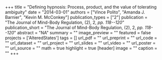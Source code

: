 +++
title = "Defining hypnosis: Process, product, and the value of tolerating ambiguity"
date = "2014-03-01"
authors = ["Vince Polito", "Amanda J. Barnier", "Kevin M. McConkey"]
publication_types = ["2"]
publication = "The Journal of Mind-Body Regulation, (2), 2, _pp. 118--120_"
publication_short = "The Journal of Mind-Body Regulation, (2), 2, _pp. 118--120_"
abstract = "NA"
summary = ""
image_preview = ""
featured = false
projects = ['AlteredStates']
tags = []
url_pdf = ""
url_preprint = ""
url_code = ""
url_dataset = ""
url_project = ""
url_slides = ""
url_video = ""
url_poster = ""
url_source = ""
math = true
highlight = true
[header]
image = ""
caption = ""
+++
